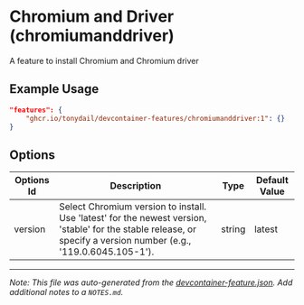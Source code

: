 
# Chromium and Driver (chromiumanddriver)

A feature to install Chromium and Chromium driver

## Example Usage

```json
"features": {
    "ghcr.io/tonydail/devcontainer-features/chromiumanddriver:1": {}
}
```

## Options

| Options Id | Description | Type | Default Value |
|-----|-----|-----|-----|
| version | Select Chromium version to install. Use 'latest' for the newest version, 'stable' for the stable release, or specify a version number (e.g., '119.0.6045.105-1'). | string | latest |



---

_Note: This file was auto-generated from the [devcontainer-feature.json](https://github.com/tonydail/devcontainer-features/blob/main/src/chromiumanddriver/devcontainer-feature.json).  Add additional notes to a `NOTES.md`._
